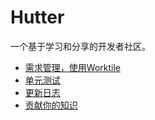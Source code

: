# Hutter

一个基于学习和分享的开发者社区。

- [需求管理，使用Worktile](https://worktile.com/)
- [单元测试](docs/JUnit.md)
- [更新日志](docs/HISTORY.md)
- [贡献你的知识](docs/CONTRIBUTING.md)